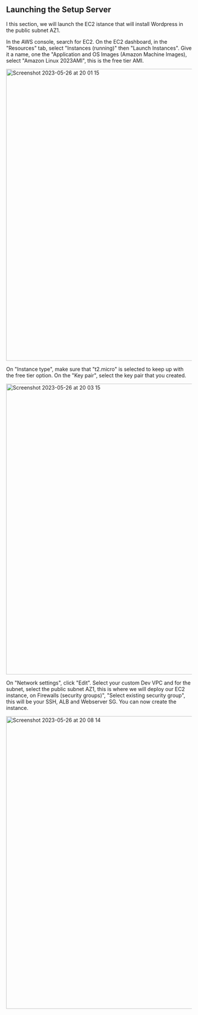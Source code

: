 ## Launching the Setup Server

I this section, we will launch the EC2 istance that will install Wordpress in the public subnet AZ1.

In the AWS console, search for EC2. On the EC2 dashboard, in the "Resources" tab, select "Instances (running)" then "Launch Instances". Give it a name, one the "Application and OS Images (Amazon Machine Images), select "Amazon Linux 2023AMI", this is the free tier AMI.

<img width="790" alt="Screenshot 2023-05-26 at 20 01 15" src="https://github.com/leorickli/wordpress-aws/assets/106999054/a9a23e21-adc7-422e-aab2-f77202edb90d">

On "Instance type", make sure that "t2.micro" is selected to keep up with the free tier option. On the "Key pair", select the key pair that you created.

<img width="787" alt="Screenshot 2023-05-26 at 20 03 15" src="https://github.com/leorickli/wordpress-aws/assets/106999054/2a0f0311-0827-48d2-9bda-c01d45873ba1">

On "Network settings", click "Edit". Select your custom Dev VPC and for the subnet, select the public subnet AZ1, this is where we will deploy our EC2 instance, on Firewalls (security groups)", "Select existing security group", this will be your SSH, ALB and Webserver SG. You can now create the instance.

<img width="792" alt="Screenshot 2023-05-26 at 20 08 14" src="https://github.com/leorickli/wordpress-aws/assets/106999054/c98c263a-d070-474f-96f2-386969ffda4a">
